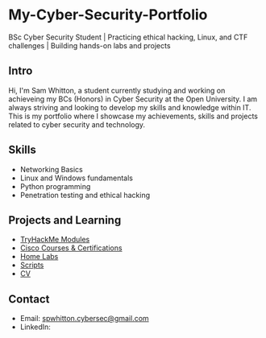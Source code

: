 # My-Cyber-Security-Portfolio

BSc Cyber Security Student | Practicing ethical hacking, Linux, and CTF challenges | Building hands-on labs and projects

## Intro
Hi, I'm Sam Whitton, a student currently studying and working on achieveing my BCs (Honors) in Cyber Security at the Open University. I am always striving and looking to develop my skills and knowledge within IT. This is my portfolio where I showcase my achievements, skills and projects related to cyber security and technology.

## Skills
- Networking Basics
- Linux and Windows fundamentals
- Python programming
- Penetration testing and ethical hacking

## Projects and Learning
- [TryHackMe Modules](TryHackMe/)
- [Cisco Courses & Certifications](Cisco/)
- [Home Labs](Home-Labs/)
- [Scripts](Scripts/)
- [CV](CV/)

## Contact
- Email: spwhitton.cybersec@gmail.com
- LinkedIn: 
